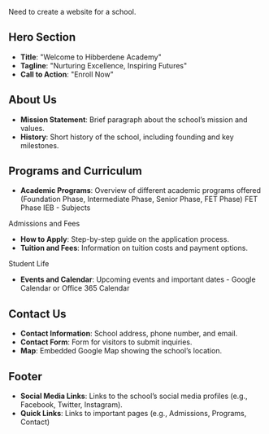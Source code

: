Need to create a website for a school. 

## Hero Section
- **Title**: "Welcome to Hibberdene Academy"
- **Tagline**: "Nurturing Excellence, Inspiring Futures"
- **Call to Action**: "Enroll Now"

## About Us
- **Mission Statement**: Brief paragraph about the school’s mission and values.
- **History**: Short history of the school, including founding and key milestones.

## Programs and Curriculum
- **Academic Programs**: Overview of different academic programs offered (Foundation Phase, Intermediate Phase, Senior Phase, FET Phase) FET Phase IEB - Subjects

Admissions and Fees
- **How to Apply**: Step-by-step guide on the application process.
- **Tuition and Fees**: Information on tuition costs and payment options.

Student Life
- **Events and Calendar**: Upcoming events and important dates - Google Calendar or Office 365 Calendar

## Contact Us
- **Contact Information**: School address, phone number, and email.
- **Contact Form**: Form for visitors to submit inquiries.
- **Map**: Embedded Google Map showing the school’s location.
## Footer
- **Social Media Links**: Links to the school’s social media profiles (e.g., Facebook, Twitter, Instagram).
- **Quick Links**: Links to important pages (e.g., Admissions, Programs, Contact)
